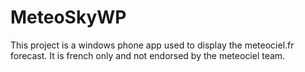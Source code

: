 # MeteoSkyWP

This project is a windows phone app used to display the meteociel.fr forecast. It is french only and not endorsed by the meteociel team.
